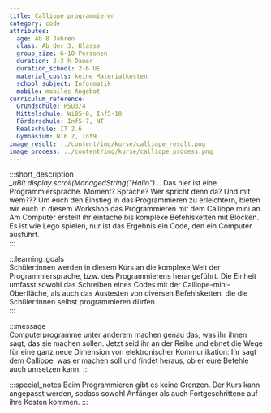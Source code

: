 ```yaml
---
title: Calliope programmieren
category: code
attributes:
  age: Ab 8 Jahren
  class: Ab der 3. Klasse
  group_size: 6-10 Personen
  duration: 2-3 h Dauer
  duration_school: 2-6 UE
  material_costs: keine Materialkosten
  school_subject: Informatik
  mobile: mobiles Angebot
curriculum_reference:
  Grundschule: HSU3/4   
  Mittelschule: WiB5-8, Inf5-10  
  Förderschule: Inf5-7, NT  
  Realschule: IT 2.6  
  Gymnasium: NT6 2, Inf9
image_result: ../content/img/kurse/calliope_result.png
image_process: ../content/img/kurse/calliope_process.png
---
```

:::short_description  
*_uBit.display.scroll(ManagedString("Hallo")*... Das hier ist eine Programmiersprache. Moment? Sprache? Wer spricht denn da? Und mit wem??? Um euch den Einstieg in das Programmieren zu erleichtern, bieten wir euch in diesem Workshop das Programmieren mit dem Calliope mini an. Am Computer erstellt ihr einfache bis komplexe Befehlsketten mit Blöcken. Es ist wie Lego spielen, nur ist das Ergebnis ein Code, den ein Computer ausführt.   
:::

:::learning_goals  
 Schüler:innen werden in diesem Kurs an die komplexe Welt der Programmiersprache, bzw. des Programmierens herangeführt. Die Einheit umfasst sowohl das Schreiben eines Codes mit der Calliope-mini-Oberfläche, als auch das Austesten von diversen Befehlsketten, die die Schüler:innen selbst programmieren dürfen.      
:::

:::message  
Computerprogramme unter anderem machen genau das, was ihr ihnen sagt, das sie machen sollen. Jetzt seid ihr an der Reihe und ebnet die Wege für eine ganz neue Dimension von elektronischer Kommunikation: Ihr sagt dem Calliope, was er machen soll und findet heraus, ob er eure Befehle auch umsetzen kann.
:::  

:::special_notes
Beim Programmieren gibt es keine Grenzen. Der Kurs kann angepasst werden, sodass sowohl Anfänger als auch Fortgeschrittene auf ihre Kosten kommen.
:::
